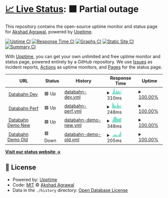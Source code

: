 # [📈 Live Status](https://akshadagrawal.github.io/uptime-test): <!--live status--> **🟧 Partial outage**

This repository contains the open-source uptime monitor and status page for [Akshad Agrawal](https://akshadagrawal.github.io/uptime-test), powered by [Upptime](https://github.com/upptime/upptime).

[![Uptime CI](https://github.com/akshadagrawal/uptime-test/workflows/Uptime%20CI/badge.svg)](https://github.com/akshadagrawal/uptime-test/actions?query=workflow%3A%22Uptime+CI%22)
[![Response Time CI](https://github.com/akshadagrawal/uptime-test/workflows/Response%20Time%20CI/badge.svg)](https://github.com/akshadagrawal/uptime-test/actions?query=workflow%3A%22Response+Time+CI%22)
[![Graphs CI](https://github.com/akshadagrawal/uptime-test/workflows/Graphs%20CI/badge.svg)](https://github.com/akshadagrawal/uptime-test/actions?query=workflow%3A%22Graphs+CI%22)
[![Static Site CI](https://github.com/akshadagrawal/uptime-test/workflows/Static%20Site%20CI/badge.svg)](https://github.com/akshadagrawal/uptime-test/actions?query=workflow%3A%22Static+Site+CI%22)
[![Summary CI](https://github.com/akshadagrawal/uptime-test/workflows/Summary%20CI/badge.svg)](https://github.com/akshadagrawal/uptime-test/actions?query=workflow%3A%22Summary+CI%22)

With [Upptime](https://upptime.js.org), you can get your own unlimited and free uptime monitor and status page, powered entirely by a GitHub repository. We use [Issues](https://github.com/akshadagrawal/uptime-test/issues) as incident reports, [Actions](https://github.com/akshadagrawal/uptime-test/actions) as uptime monitors, and [Pages](https://akshadagrawal.github.io/uptime-test) for the status page.

<!--start: status pages-->
<!-- This summary is generated by Upptime (https://github.com/upptime/upptime) -->
<!-- Do not edit this manually, your changes will be overwritten -->
<!-- prettier-ignore -->
| URL | Status | History | Response Time | Uptime |
| --- | ------ | ------- | ------------- | ------ |
| <img alt="" src="https://icons.duckduckgo.com/ip3/app.dev.databahn.app.ico" height="13"> [Databahn Dev](https://app.dev.databahn.app) | 🟩 Up | [databahn-dev.yml](https://github.com/akshadagrawal/uptime-test/commits/HEAD/history/databahn-dev.yml) | <details><summary><img alt="Response time graph" src="./graphs/databahn-dev/response-time-week.png" height="20"> 310ms</summary><br><a href="https://akshadagrawal.github.io/uptime-test/history/databahn-dev"><img alt="Response time 294" src="https://img.shields.io/endpoint?url=https%3A%2F%2Fraw.githubusercontent.com%2Fakshadagrawal%2Fuptime-test%2FHEAD%2Fapi%2Fdatabahn-dev%2Fresponse-time.json"></a><br><a href="https://akshadagrawal.github.io/uptime-test/history/databahn-dev"><img alt="24-hour response time 495" src="https://img.shields.io/endpoint?url=https%3A%2F%2Fraw.githubusercontent.com%2Fakshadagrawal%2Fuptime-test%2FHEAD%2Fapi%2Fdatabahn-dev%2Fresponse-time-day.json"></a><br><a href="https://akshadagrawal.github.io/uptime-test/history/databahn-dev"><img alt="7-day response time 310" src="https://img.shields.io/endpoint?url=https%3A%2F%2Fraw.githubusercontent.com%2Fakshadagrawal%2Fuptime-test%2FHEAD%2Fapi%2Fdatabahn-dev%2Fresponse-time-week.json"></a><br><a href="https://akshadagrawal.github.io/uptime-test/history/databahn-dev"><img alt="30-day response time 294" src="https://img.shields.io/endpoint?url=https%3A%2F%2Fraw.githubusercontent.com%2Fakshadagrawal%2Fuptime-test%2FHEAD%2Fapi%2Fdatabahn-dev%2Fresponse-time-month.json"></a><br><a href="https://akshadagrawal.github.io/uptime-test/history/databahn-dev"><img alt="1-year response time 294" src="https://img.shields.io/endpoint?url=https%3A%2F%2Fraw.githubusercontent.com%2Fakshadagrawal%2Fuptime-test%2FHEAD%2Fapi%2Fdatabahn-dev%2Fresponse-time-year.json"></a></details> | <details><summary><a href="https://akshadagrawal.github.io/uptime-test/history/databahn-dev">100.00%</a></summary><a href="https://akshadagrawal.github.io/uptime-test/history/databahn-dev"><img alt="All-time uptime 100.00%" src="https://img.shields.io/endpoint?url=https%3A%2F%2Fraw.githubusercontent.com%2Fakshadagrawal%2Fuptime-test%2FHEAD%2Fapi%2Fdatabahn-dev%2Fuptime.json"></a><br><a href="https://akshadagrawal.github.io/uptime-test/history/databahn-dev"><img alt="24-hour uptime 100.00%" src="https://img.shields.io/endpoint?url=https%3A%2F%2Fraw.githubusercontent.com%2Fakshadagrawal%2Fuptime-test%2FHEAD%2Fapi%2Fdatabahn-dev%2Fuptime-day.json"></a><br><a href="https://akshadagrawal.github.io/uptime-test/history/databahn-dev"><img alt="7-day uptime 100.00%" src="https://img.shields.io/endpoint?url=https%3A%2F%2Fraw.githubusercontent.com%2Fakshadagrawal%2Fuptime-test%2FHEAD%2Fapi%2Fdatabahn-dev%2Fuptime-week.json"></a><br><a href="https://akshadagrawal.github.io/uptime-test/history/databahn-dev"><img alt="30-day uptime 100.00%" src="https://img.shields.io/endpoint?url=https%3A%2F%2Fraw.githubusercontent.com%2Fakshadagrawal%2Fuptime-test%2FHEAD%2Fapi%2Fdatabahn-dev%2Fuptime-month.json"></a><br><a href="https://akshadagrawal.github.io/uptime-test/history/databahn-dev"><img alt="1-year uptime 100.00%" src="https://img.shields.io/endpoint?url=https%3A%2F%2Fraw.githubusercontent.com%2Fakshadagrawal%2Fuptime-test%2FHEAD%2Fapi%2Fdatabahn-dev%2Fuptime-year.json"></a></details>
| <img alt="" src="https://icons.duckduckgo.com/ip3/app.perf.databahn.app.ico" height="13"> [Databahn Perf](https://app.perf.databahn.app) | 🟩 Up | [databahn-perf.yml](https://github.com/akshadagrawal/uptime-test/commits/HEAD/history/databahn-perf.yml) | <details><summary><img alt="Response time graph" src="./graphs/databahn-perf/response-time-week.png" height="20"> 248ms</summary><br><a href="https://akshadagrawal.github.io/uptime-test/history/databahn-perf"><img alt="Response time 253" src="https://img.shields.io/endpoint?url=https%3A%2F%2Fraw.githubusercontent.com%2Fakshadagrawal%2Fuptime-test%2FHEAD%2Fapi%2Fdatabahn-perf%2Fresponse-time.json"></a><br><a href="https://akshadagrawal.github.io/uptime-test/history/databahn-perf"><img alt="24-hour response time 364" src="https://img.shields.io/endpoint?url=https%3A%2F%2Fraw.githubusercontent.com%2Fakshadagrawal%2Fuptime-test%2FHEAD%2Fapi%2Fdatabahn-perf%2Fresponse-time-day.json"></a><br><a href="https://akshadagrawal.github.io/uptime-test/history/databahn-perf"><img alt="7-day response time 248" src="https://img.shields.io/endpoint?url=https%3A%2F%2Fraw.githubusercontent.com%2Fakshadagrawal%2Fuptime-test%2FHEAD%2Fapi%2Fdatabahn-perf%2Fresponse-time-week.json"></a><br><a href="https://akshadagrawal.github.io/uptime-test/history/databahn-perf"><img alt="30-day response time 253" src="https://img.shields.io/endpoint?url=https%3A%2F%2Fraw.githubusercontent.com%2Fakshadagrawal%2Fuptime-test%2FHEAD%2Fapi%2Fdatabahn-perf%2Fresponse-time-month.json"></a><br><a href="https://akshadagrawal.github.io/uptime-test/history/databahn-perf"><img alt="1-year response time 253" src="https://img.shields.io/endpoint?url=https%3A%2F%2Fraw.githubusercontent.com%2Fakshadagrawal%2Fuptime-test%2FHEAD%2Fapi%2Fdatabahn-perf%2Fresponse-time-year.json"></a></details> | <details><summary><a href="https://akshadagrawal.github.io/uptime-test/history/databahn-perf">100.00%</a></summary><a href="https://akshadagrawal.github.io/uptime-test/history/databahn-perf"><img alt="All-time uptime 88.97%" src="https://img.shields.io/endpoint?url=https%3A%2F%2Fraw.githubusercontent.com%2Fakshadagrawal%2Fuptime-test%2FHEAD%2Fapi%2Fdatabahn-perf%2Fuptime.json"></a><br><a href="https://akshadagrawal.github.io/uptime-test/history/databahn-perf"><img alt="24-hour uptime 100.00%" src="https://img.shields.io/endpoint?url=https%3A%2F%2Fraw.githubusercontent.com%2Fakshadagrawal%2Fuptime-test%2FHEAD%2Fapi%2Fdatabahn-perf%2Fuptime-day.json"></a><br><a href="https://akshadagrawal.github.io/uptime-test/history/databahn-perf"><img alt="7-day uptime 100.00%" src="https://img.shields.io/endpoint?url=https%3A%2F%2Fraw.githubusercontent.com%2Fakshadagrawal%2Fuptime-test%2FHEAD%2Fapi%2Fdatabahn-perf%2Fuptime-week.json"></a><br><a href="https://akshadagrawal.github.io/uptime-test/history/databahn-perf"><img alt="30-day uptime 88.97%" src="https://img.shields.io/endpoint?url=https%3A%2F%2Fraw.githubusercontent.com%2Fakshadagrawal%2Fuptime-test%2FHEAD%2Fapi%2Fdatabahn-perf%2Fuptime-month.json"></a><br><a href="https://akshadagrawal.github.io/uptime-test/history/databahn-perf"><img alt="1-year uptime 88.97%" src="https://img.shields.io/endpoint?url=https%3A%2F%2Fraw.githubusercontent.com%2Fakshadagrawal%2Fuptime-test%2FHEAD%2Fapi%2Fdatabahn-perf%2Fuptime-year.json"></a></details>
| <img alt="" src="https://icons.duckduckgo.com/ip3/app.demo.databahn.app.ico" height="13"> [Databahn Demo New](https://app.demo.databahn.app) | 🟩 Up | [databahn-demo-new.yml](https://github.com/akshadagrawal/uptime-test/commits/HEAD/history/databahn-demo-new.yml) | <details><summary><img alt="Response time graph" src="./graphs/databahn-demo-new/response-time-week.png" height="20"> 348ms</summary><br><a href="https://akshadagrawal.github.io/uptime-test/history/databahn-demo-new"><img alt="Response time 348" src="https://img.shields.io/endpoint?url=https%3A%2F%2Fraw.githubusercontent.com%2Fakshadagrawal%2Fuptime-test%2FHEAD%2Fapi%2Fdatabahn-demo-new%2Fresponse-time.json"></a><br><a href="https://akshadagrawal.github.io/uptime-test/history/databahn-demo-new"><img alt="24-hour response time 360" src="https://img.shields.io/endpoint?url=https%3A%2F%2Fraw.githubusercontent.com%2Fakshadagrawal%2Fuptime-test%2FHEAD%2Fapi%2Fdatabahn-demo-new%2Fresponse-time-day.json"></a><br><a href="https://akshadagrawal.github.io/uptime-test/history/databahn-demo-new"><img alt="7-day response time 348" src="https://img.shields.io/endpoint?url=https%3A%2F%2Fraw.githubusercontent.com%2Fakshadagrawal%2Fuptime-test%2FHEAD%2Fapi%2Fdatabahn-demo-new%2Fresponse-time-week.json"></a><br><a href="https://akshadagrawal.github.io/uptime-test/history/databahn-demo-new"><img alt="30-day response time 348" src="https://img.shields.io/endpoint?url=https%3A%2F%2Fraw.githubusercontent.com%2Fakshadagrawal%2Fuptime-test%2FHEAD%2Fapi%2Fdatabahn-demo-new%2Fresponse-time-month.json"></a><br><a href="https://akshadagrawal.github.io/uptime-test/history/databahn-demo-new"><img alt="1-year response time 348" src="https://img.shields.io/endpoint?url=https%3A%2F%2Fraw.githubusercontent.com%2Fakshadagrawal%2Fuptime-test%2FHEAD%2Fapi%2Fdatabahn-demo-new%2Fresponse-time-year.json"></a></details> | <details><summary><a href="https://akshadagrawal.github.io/uptime-test/history/databahn-demo-new">100.00%</a></summary><a href="https://akshadagrawal.github.io/uptime-test/history/databahn-demo-new"><img alt="All-time uptime 100.00%" src="https://img.shields.io/endpoint?url=https%3A%2F%2Fraw.githubusercontent.com%2Fakshadagrawal%2Fuptime-test%2FHEAD%2Fapi%2Fdatabahn-demo-new%2Fuptime.json"></a><br><a href="https://akshadagrawal.github.io/uptime-test/history/databahn-demo-new"><img alt="24-hour uptime 100.00%" src="https://img.shields.io/endpoint?url=https%3A%2F%2Fraw.githubusercontent.com%2Fakshadagrawal%2Fuptime-test%2FHEAD%2Fapi%2Fdatabahn-demo-new%2Fuptime-day.json"></a><br><a href="https://akshadagrawal.github.io/uptime-test/history/databahn-demo-new"><img alt="7-day uptime 100.00%" src="https://img.shields.io/endpoint?url=https%3A%2F%2Fraw.githubusercontent.com%2Fakshadagrawal%2Fuptime-test%2FHEAD%2Fapi%2Fdatabahn-demo-new%2Fuptime-week.json"></a><br><a href="https://akshadagrawal.github.io/uptime-test/history/databahn-demo-new"><img alt="30-day uptime 100.00%" src="https://img.shields.io/endpoint?url=https%3A%2F%2Fraw.githubusercontent.com%2Fakshadagrawal%2Fuptime-test%2FHEAD%2Fapi%2Fdatabahn-demo-new%2Fuptime-month.json"></a><br><a href="https://akshadagrawal.github.io/uptime-test/history/databahn-demo-new"><img alt="1-year uptime 100.00%" src="https://img.shields.io/endpoint?url=https%3A%2F%2Fraw.githubusercontent.com%2Fakshadagrawal%2Fuptime-test%2FHEAD%2Fapi%2Fdatabahn-demo-new%2Fuptime-year.json"></a></details>
| <img alt="" src="https://icons.duckduckgo.com/ip3/portal.demo.databahn.in.ico" height="13"> [Databahn Demo Old](https://portal.demo.databahn.in) | 🟥 Down | [databahn-demo-old.yml](https://github.com/akshadagrawal/uptime-test/commits/HEAD/history/databahn-demo-old.yml) | <details><summary><img alt="Response time graph" src="./graphs/databahn-demo-old/response-time-week.png" height="20"> 205ms</summary><br><a href="https://akshadagrawal.github.io/uptime-test/history/databahn-demo-old"><img alt="Response time 205" src="https://img.shields.io/endpoint?url=https%3A%2F%2Fraw.githubusercontent.com%2Fakshadagrawal%2Fuptime-test%2FHEAD%2Fapi%2Fdatabahn-demo-old%2Fresponse-time.json"></a><br><a href="https://akshadagrawal.github.io/uptime-test/history/databahn-demo-old"><img alt="24-hour response time 388" src="https://img.shields.io/endpoint?url=https%3A%2F%2Fraw.githubusercontent.com%2Fakshadagrawal%2Fuptime-test%2FHEAD%2Fapi%2Fdatabahn-demo-old%2Fresponse-time-day.json"></a><br><a href="https://akshadagrawal.github.io/uptime-test/history/databahn-demo-old"><img alt="7-day response time 205" src="https://img.shields.io/endpoint?url=https%3A%2F%2Fraw.githubusercontent.com%2Fakshadagrawal%2Fuptime-test%2FHEAD%2Fapi%2Fdatabahn-demo-old%2Fresponse-time-week.json"></a><br><a href="https://akshadagrawal.github.io/uptime-test/history/databahn-demo-old"><img alt="30-day response time 205" src="https://img.shields.io/endpoint?url=https%3A%2F%2Fraw.githubusercontent.com%2Fakshadagrawal%2Fuptime-test%2FHEAD%2Fapi%2Fdatabahn-demo-old%2Fresponse-time-month.json"></a><br><a href="https://akshadagrawal.github.io/uptime-test/history/databahn-demo-old"><img alt="1-year response time 205" src="https://img.shields.io/endpoint?url=https%3A%2F%2Fraw.githubusercontent.com%2Fakshadagrawal%2Fuptime-test%2FHEAD%2Fapi%2Fdatabahn-demo-old%2Fresponse-time-year.json"></a></details> | <details><summary><a href="https://akshadagrawal.github.io/uptime-test/history/databahn-demo-old">100.00%</a></summary><a href="https://akshadagrawal.github.io/uptime-test/history/databahn-demo-old"><img alt="All-time uptime 100.00%" src="https://img.shields.io/endpoint?url=https%3A%2F%2Fraw.githubusercontent.com%2Fakshadagrawal%2Fuptime-test%2FHEAD%2Fapi%2Fdatabahn-demo-old%2Fuptime.json"></a><br><a href="https://akshadagrawal.github.io/uptime-test/history/databahn-demo-old"><img alt="24-hour uptime 99.99%" src="https://img.shields.io/endpoint?url=https%3A%2F%2Fraw.githubusercontent.com%2Fakshadagrawal%2Fuptime-test%2FHEAD%2Fapi%2Fdatabahn-demo-old%2Fuptime-day.json"></a><br><a href="https://akshadagrawal.github.io/uptime-test/history/databahn-demo-old"><img alt="7-day uptime 100.00%" src="https://img.shields.io/endpoint?url=https%3A%2F%2Fraw.githubusercontent.com%2Fakshadagrawal%2Fuptime-test%2FHEAD%2Fapi%2Fdatabahn-demo-old%2Fuptime-week.json"></a><br><a href="https://akshadagrawal.github.io/uptime-test/history/databahn-demo-old"><img alt="30-day uptime 100.00%" src="https://img.shields.io/endpoint?url=https%3A%2F%2Fraw.githubusercontent.com%2Fakshadagrawal%2Fuptime-test%2FHEAD%2Fapi%2Fdatabahn-demo-old%2Fuptime-month.json"></a><br><a href="https://akshadagrawal.github.io/uptime-test/history/databahn-demo-old"><img alt="1-year uptime 100.00%" src="https://img.shields.io/endpoint?url=https%3A%2F%2Fraw.githubusercontent.com%2Fakshadagrawal%2Fuptime-test%2FHEAD%2Fapi%2Fdatabahn-demo-old%2Fuptime-year.json"></a></details>

<!--end: status pages-->

[**Visit our status website →**](https://akshadagrawal.github.io/uptime-test)

## 📄 License

- Powered by: [Upptime](https://github.com/upptime/upptime)
- Code: [MIT](./LICENSE) © [Akshad Agrawal](https://akshadagrawal.github.io/uptime-test)
- Data in the `./history` directory: [Open Database License](https://opendatacommons.org/licenses/odbl/1-0/)

